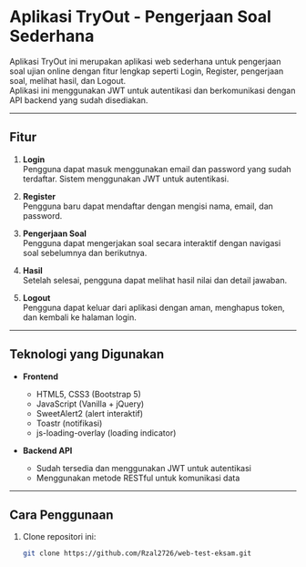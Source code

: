 # Aplikasi TryOut - Pengerjaan Soal Sederhana

Aplikasi TryOut ini merupakan aplikasi web sederhana untuk pengerjaan soal ujian online dengan fitur lengkap seperti Login, Register, pengerjaan soal, melihat hasil, dan Logout.  
Aplikasi ini menggunakan JWT untuk autentikasi dan berkomunikasi dengan API backend yang sudah disediakan.

---

## Fitur

1. **Login**  
   Pengguna dapat masuk menggunakan email dan password yang sudah terdaftar. Sistem menggunakan JWT untuk autentikasi.

2. **Register**  
   Pengguna baru dapat mendaftar dengan mengisi nama, email, dan password.

3. **Pengerjaan Soal**  
   Pengguna dapat mengerjakan soal secara interaktif dengan navigasi soal sebelumnya dan berikutnya.

4. **Hasil**  
   Setelah selesai, pengguna dapat melihat hasil nilai dan detail jawaban.

5. **Logout**  
   Pengguna dapat keluar dari aplikasi dengan aman, menghapus token, dan kembali ke halaman login.

---

## Teknologi yang Digunakan

- **Frontend**  
  - HTML5, CSS3 (Bootstrap 5)  
  - JavaScript (Vanilla + jQuery)  
  - SweetAlert2 (alert interaktif)  
  - Toastr (notifikasi)  
  - js-loading-overlay (loading indicator)

- **Backend API**  
  - Sudah tersedia dan menggunakan JWT untuk autentikasi  
  - Menggunakan metode RESTful untuk komunikasi data

---

## Cara Penggunaan

1. Clone repositori ini:

   ```bash
   git clone https://github.com/Rzal2726/web-test-eksam.git
